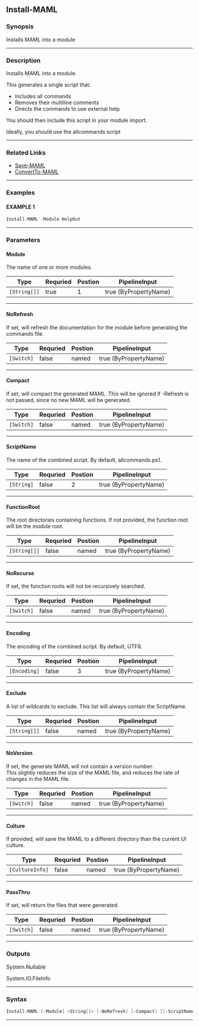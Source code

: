 
Install-MAML
------------
### Synopsis
Installs MAML into a module

---
### Description

Installs MAML into a module.  

This generates a single script that: 
* Includes all commands
* Removes their multiline comments
* Directs the commands to use external help

You should then include this script in your module import.

Ideally, you should use the allcommands script

---
### Related Links
* [Save-MAML](Save-MAML.md)
* [ConvertTo-MAML](ConvertTo-MAML.md)
---
### Examples
#### EXAMPLE 1
```PowerShell
Install-MAML -Module HelpOut
```

---
### Parameters
#### **Module**

The name of one or more modules.



|Type            |Requried|Postion|PipelineInput        |
|----------------|--------|-------|---------------------|
|```[String[]]```|true    |1      |true (ByPropertyName)|
---
#### **NoRefresh**

If set, will refresh the documentation for the module before generating the commands file.



|Type          |Requried|Postion|PipelineInput        |
|--------------|--------|-------|---------------------|
|```[Switch]```|false   |named  |true (ByPropertyName)|
---
#### **Compact**

If set, will compact the generated MAML.  This will be ignored if -Refresh is not passed, since no new MAML will be generated.



|Type          |Requried|Postion|PipelineInput        |
|--------------|--------|-------|---------------------|
|```[Switch]```|false   |named  |true (ByPropertyName)|
---
#### **ScriptName**

The name of the combined script.  By default, allcommands.ps1.



|Type          |Requried|Postion|PipelineInput        |
|--------------|--------|-------|---------------------|
|```[String]```|false   |2      |true (ByPropertyName)|
---
#### **FunctionRoot**

The root directories containing functions.  If not provided, the function root will be the module root.



|Type            |Requried|Postion|PipelineInput        |
|----------------|--------|-------|---------------------|
|```[String[]]```|false   |named  |true (ByPropertyName)|
---
#### **NoRecurse**

If set, the function roots will not be recursively searched.



|Type          |Requried|Postion|PipelineInput        |
|--------------|--------|-------|---------------------|
|```[Switch]```|false   |named  |true (ByPropertyName)|
---
#### **Encoding**

The encoding of the combined script.  By default, UTF8.



|Type            |Requried|Postion|PipelineInput        |
|----------------|--------|-------|---------------------|
|```[Encoding]```|false   |3      |true (ByPropertyName)|
---
#### **Exclude**

A list of wildcards to exclude.  This list will always contain the ScriptName.



|Type            |Requried|Postion|PipelineInput        |
|----------------|--------|-------|---------------------|
|```[String[]]```|false   |named  |true (ByPropertyName)|
---
#### **NoVersion**

If set, the generate MAML will not contain a version number.  
This slightly reduces the size of the MAML file, and reduces the rate of changes in the MAML file.



|Type          |Requried|Postion|PipelineInput        |
|--------------|--------|-------|---------------------|
|```[Switch]```|false   |named  |true (ByPropertyName)|
---
#### **Culture**

If provided, will save the MAML to a different directory than the current UI culture.



|Type               |Requried|Postion|PipelineInput        |
|-------------------|--------|-------|---------------------|
|```[CultureInfo]```|false   |named  |true (ByPropertyName)|
---
#### **PassThru**

If set, will return the files that were generated.



|Type          |Requried|Postion|PipelineInput        |
|--------------|--------|-------|---------------------|
|```[Switch]```|false   |named  |true (ByPropertyName)|
---
### Outputs
System.Nullable


System.IO.FileInfo


---
### Syntax
```PowerShell
Install-MAML [-Module] <String[]> [-NoRefresh] [-Compact] [[-ScriptName] <String>] [-FunctionRoot <String[]>] [-NoRecurse] [[-Encoding] <Encoding>] [-Exclude <String[]>] [-NoVersion] [-Culture <CultureInfo>] [-PassThru] [<CommonParameters>]
```
---


